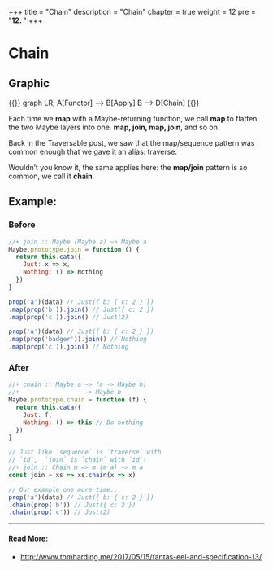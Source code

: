+++
title = "Chain"
description = "Chain"
chapter = true
weight = 12
pre = "<b>12. </b>"
+++

# Chain
## Graphic
{{<mermaid align="center">}}
graph LR;
    A[Functor] --> B[Apply]
    B --> D[Chain]
{{</mermaid>}}

Each time we **map** with a Maybe-returning function, we call **map** to flatten the two Maybe layers into one. **map, join, map, join**, and so on.

Back in the Traversable post, we saw that the map/sequence pattern was common enough that we gave it an alias: traverse.

Wouldn’t you know it, the same applies here: the **map/join** pattern is so common, we call it **chain**.

## Example:

### Before
```js
//+ join :: Maybe (Maybe a) ~> Maybe a
Maybe.prototype.join = function () {
  return this.cata({
    Just: x => x,
    Nothing: () => Nothing
  })
}

prop('a')(data) // Just({ b: { c: 2 } })
.map(prop('b')).join() // Just({ c: 2 })
.map(prop('c')).join() // Just(2)

prop('a')(data) // Just({ b: { c: 2 } })
.map(prop('badger')).join() // Nothing
.map(prop('c')).join() // Nothing
```

### After
```js
//+ chain :: Maybe a ~> (a -> Maybe b)
//+                  -> Maybe b
Maybe.prototype.chain = function (f) {
  return this.cata({
    Just: f,
    Nothing: () => this // Do nothing
  })
}

// Just like `sequence` is `traverse` with
// `id`,  `join` is `chain` with `id`!
//+ join :: Chain m => m (m a) ~> m a
const join = xs => xs.chain(x => x)

// Our example one more time...
prop('a')(data) // Just({ b: { c: 2 } })
.chain(prop('b')) // Just({ c: 2 })
.chain(prop('c')) // Just(2)
```

---
#### Read More:
- http://www.tomharding.me/2017/05/15/fantas-eel-and-specification-13/
